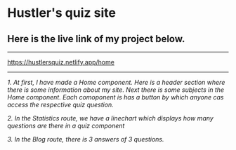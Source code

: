 # **Hustler's quiz site**

## Here is the live link of my project below.

---
https://hustlersquiz.netlify.app/home

---

_1. At first, I have made a Home component. Here is a header section where there is some information about my site. Next there is some subjects in the Home component. Each comoponent is has a button by which anyone cas access the respective quiz question._

_2. In the Statistics route, we have a linechart which displays how many questions are there in a quiz component_

_3. In the Blog route, there is 3 answers of 3 questions._